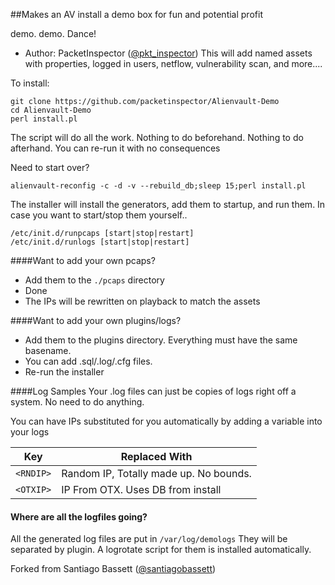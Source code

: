 ##Makes an AV install a demo box for fun and potential profit

demo. demo. Dance!
- Author: PacketInspector ([@pkt_inspector](https://twitter.com/pkt_inspector))
This will add named assets with properties, logged in users, netflow, vulnerability scan, and more....



To install:

```
git clone https://github.com/packetinspector/Alienvault-Demo
cd Alienvault-Demo
perl install.pl
```

The script will do all the work. Nothing to do beforehand. Nothing to do afterhand.
You can re-run it with no consequences

Need to start over?

```
alienvault-reconfig -c -d -v --rebuild_db;sleep 15;perl install.pl
```

The installer will install the generators, add them to startup, and run them.  In case you want to start/stop them yourself..

```
/etc/init.d/runpcaps [start|stop|restart]
/etc/init.d/runlogs [start|stop|restart]
```
####Want to add your own pcaps?

- Add them to the `./pcaps` directory
- Done
- The IPs will be rewritten on playback to match the assets

####Want to add your own plugins/logs?
- Add them to the plugins directory.  Everything must have the same basename.  
- You can add .sql/.log/.cfg files.
- Re-run the installer

####Log Samples
Your .log files can just be copies of logs right off a system.  No need to do anything.

You can have IPs substituted for you automatically by adding a variable into your logs

**Key** | **Replaced With**
--- | ---
`<RNDIP>` | Random IP, Totally made up. No bounds.
`<OTXIP>` | IP From OTX.  Uses DB from install

#### Where are all the logfiles going?
All the generated log files are put in
`/var/log/demologs`
They will be separated by plugin.  A logrotate script for them is installed automatically. 

Forked from Santiago Bassett ([@santiagobassett](https://twitter.com/santiagobassett))

